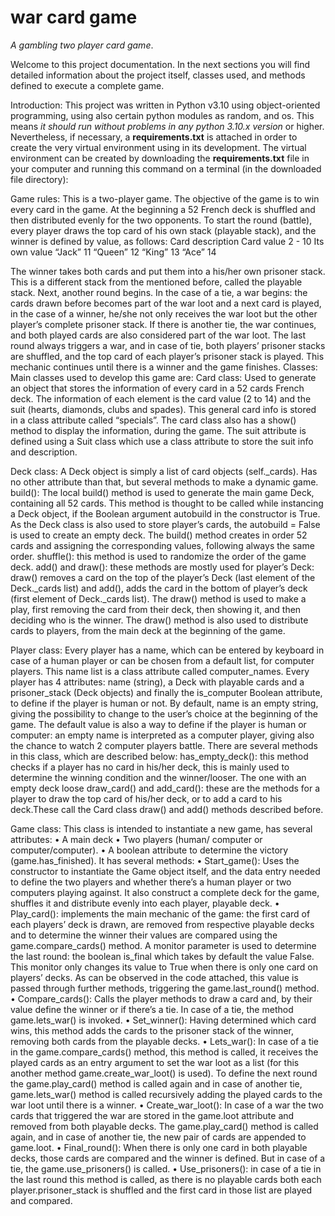 # war card game
_A gambling two player card game_. 

Welcome to this project documentation. In the next sections you will find detailed information about the project itself, classes used, and methods defined to execute a complete game.

Introduction:
This project was written in Python v3.10 using object-oriented programming, using also certain python modules as random, and os. This means _it should run without problems in any python 3.10.x version_ or higher. Nevertheless, if necessary, a **requirements.txt** is attached in order to create the very virtual environment using in its development.
The virtual environment can be created by downloading the **requirements.txt** file in your computer and running this command on a terminal (in the downloaded file directory):


Game rules:
This is a two-player game. The objective of the game is to win every card in the game. At the beginning a 52 French deck is shuffled and then distributed evenly for the two opponents. To start the round (battle), every player draws the top card of his own stack (playable stack), and the winner is defined by value, as follows:
Card description	Card value
2 - 10	Its own value
“Jack”	11
“Queen”	12
“King”	13
“Ace”	14

The winner takes both cards and put them into a his/her own prisoner stack. This is a different stack from the mentioned before, called the playable stack. Next, another round begins.
In the case of a tie, a war begins: the cards drawn before becomes part of the war loot and a next card is played, in the case of a winner, he/she not only receives the war loot but the other player’s complete prisoner stack. If there is another tie, the war continues, and both played cards are also considered part of the war loot.
The last round always triggers a war, and in case of tie, both players’ prisoner stacks are shuffled, and the top card of each player’s prisoner stack is played. This mechanic continues until there is a winner and the game finishes.
Classes:
Main classes used to develop this game are:
Card class:
Used to generate an object that stores the information of every card in a 52 cards French deck. The information of each element is the card value (2 to 14) and the suit (hearts, diamonds, clubs and spades). This general card info is stored in a class attribute called “specials”.
The card class also has a show() method to display the information, during the game. The suit attribute is defined using a Suit class which use a class attribute to store the suit info and description.

Deck class:
A Deck object is simply a list of card objects (self._cards). Has no other attribute than that, but several methods to make a dynamic game.  
build():
The local build() method is used to generate the main game Deck, containing all 52 cards. This method is thought to be called while instancing a Deck object, if the Boolean argument autobuild in the constructor is True. As the Deck class is also used to store player’s cards, the autobuild = False is used to create an empty deck.
The build() method creates in order 52 cards and assigning the corresponding values, following always the same order.
shuffle(): this method is used to randomize the order of the game deck. 
add() and draw(): these methods are mostly used for player’s Deck: draw() removes a card on the top of the player’s Deck (last element of the Deck._cards list) and add(), adds the card in the bottom of player’s deck (first element of Deck._cards list). The draw() method is used to make a play, first removing the card from their deck, then showing it, and then deciding who is the winner. The draw() method is also used to distribute cards to players, from the main deck at the beginning of the game.

Player class:
Every player has a name, which can be entered by keyboard in case of a human player or can be chosen from a default list, for computer players. This name list is a class attribute called computer_names. Every player has 4 attributes: name (string), a Deck with playable cards and a prisoner_stack (Deck objects) and finally the is_computer Boolean attribute, to define if the player is human or not.
By default, name is an empty string, giving the possibility to change to the user’s choice at the beginning of the game. The default value is also a way to define if the player is human or computer: an empty name is interpreted as a computer player, giving also the chance to watch 2 computer players battle.
There are several methods in this class, which are described below:
has_empty_deck(): this method checks if a player has no card in his/her deck, this is mainly used to determine the winning condition and the winner/looser. The one with an empty deck loose
draw_card() and add_card(): these are the methods for a player to draw the top card of his/her deck, or to add a card to his deck.These call the Card class  draw() and add() methods described before.

Game class:
This class is intended to instantiate a new game,  has several attributes:
•	A main deck
•	Two players (human/ computer or computer/computer).
•	A boolean attribute to determine the victory (game.has_finished).
It has several methods:
•	Start_game():
Uses the constructor to instantiate the Game object itself, and the data entry needed to define the two players and whether there’s a human player or two computers playing against. It also construct a complete deck for the game, shuffles it and distribute evenly into each player, playable deck. 
•	Play_card(): 
implements the main mechanic of the game: the first card of each players’ deck is drawn, are removed from respective playable decks and to determine the winner their values are compared using the game.compare_cards() method. A monitor parameter is used to determine the last round: the boolean is_final which takes by default the value False. This monitor only changes its value to True when there is only one card on players’ decks. As can be observed in the code attached, this value is passed through further methods, triggering the game.last_round() method.
•	Compare_cards():
Calls the player methods to draw a card and, by their value define the winner or if there’s a tie. In case of a tie, the method game.lets_war() is invoked.
•	Set_winner():
Having determined which card wins, this method adds the cards to the prisoner stack of the winner, removing both cards from the playable decks.
•	Lets_war():
In case of a tie in the game.compare_cards() method, this method is called, it receives the played cards as an entry argument to set the war loot as a list (for this another method game.create_war_loot() is used). To define the next round the  game.play_card() method is called again and in case of another tie, game.lets_war() method is called recursively adding the played cards to the war loot until there is a winner.
•	Create_war_loot():
In case of a war the two cards that triggered the war are stored in the game.loot attribute and removed from both playable decks. The game.play_card() method is called again, and in case of another tie, the new pair of cards are appended to game.loot. 
•	Final_round():
When there is only one card in both playable decks, those cards are compared and the winner is defined. But in case of a tie, the game.use_prisoners() is called. 
•	Use_prisoners(): in case of a tie in the last round this method is called, as there is no playable cards both each player.prisoner_stack is shuffled and the first card in those list are played and compared. 

